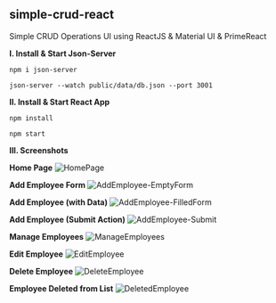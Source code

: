## simple-crud-react ##
Simple CRUD Operations UI using ReactJS &amp; Material UI & PrimeReact


**I. Install & Start Json-Server**

`npm i json-server`

`json-server --watch public/data/db.json --port 3001`

**II. Install & Start React App**

`npm install`

`npm start`

**III. Screenshots**


**Home Page**
![HomePage](https://user-images.githubusercontent.com/61374759/127681459-d9e6c983-554d-4cba-bd6f-192f04168aef.png)


**Add Employee Form**
![AddEmployee-EmptyForm](https://user-images.githubusercontent.com/61374759/127680819-19e63f2f-d671-4680-a573-a79ce58f0450.png)


**Add Employee (with Data)**
![AddEmployee-FilledForm](https://user-images.githubusercontent.com/61374759/127681491-2e77ec6f-4b1f-4df2-86f8-0cfd95419d25.png)


**Add Employee (Submit Action)**
![AddEmployee-Submit](https://user-images.githubusercontent.com/61374759/127681565-ce3b86b5-17bd-4ab5-9045-2d462e713b65.png)


**Manage Employees**
![ManageEmployees](https://user-images.githubusercontent.com/61374759/127681608-22a79ca4-0617-4ef5-899f-3b9c466589ac.png)


**Edit Employee**
![EditEmployee](https://user-images.githubusercontent.com/61374759/127681646-138e2a9c-8fd1-4bf9-9324-4b53b166047f.png)


**Delete Employee**
![DeleteEmployee](https://user-images.githubusercontent.com/61374759/127681690-e34f5d8b-b6e0-4ce1-89f0-5c838916c2a5.png)


**Employee Deleted from List**
![DeletedEmployee](https://user-images.githubusercontent.com/61374759/127681719-307cd5ff-3948-4373-a1e2-0d503efba698.png)
